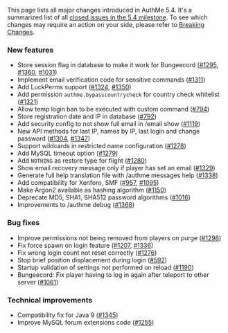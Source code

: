 This page lists all major changes introduced in AuthMe 5.4. It's a summarized list of all 
[closed issues in the 5.4 milestone](https://github.com/AuthMe/AuthMeReloaded/milestone/3?closed=1). To see which 
changes may require an action on your side, please refer to [Breaking Changes](Breaking-Changes).

### New features
- Store session flag in database to make it work for Bungeecord ([#1295](https://github.com/AuthMe/AuthMeReloaded/issues/1295), [#1360](https://github.com/AuthMe/AuthMeReloaded/issues/1360), [#1031](https://github.com/AuthMe/AuthMeReloaded/issues/1031))
- Implement email verification code for sensitive commands ([#1311](https://github.com/AuthMe/AuthMeReloaded/issues/1311))
- Add LuckPerms support ([#1324](https://github.com/AuthMe/AuthMeReloaded/issues/1324), [#1350](https://github.com/AuthMe/AuthMeReloaded/issues/1350))
- Add permission `authme.bypasscountrycheck` for country check whitelist ([#1321](https://github.com/AuthMe/AuthMeReloaded/issues/1321))
- Allow temp login ban to be executed with custom command ([#794](https://github.com/AuthMe/AuthMeReloaded/issues/794))
- Store registration date and IP in database ([#792](https://github.com/AuthMe/AuthMeReloaded/issues/792))
- Add security config to not show full email in /email show ([#1119](https://github.com/AuthMe/AuthMeReloaded/issues/1119))
- New API methods for last IP, names by IP, last login and change password ([#1304](https://github.com/AuthMe/AuthMeReloaded/issues/1304), [#1347](https://github.com/AuthMe/AuthMeReloaded/issues/1347))
- Support wildcards in restricted name configuration ([#1278](https://github.com/AuthMe/AuthMeReloaded/issues/1278))
- Add MySQL timeout option ([#1279](https://github.com/AuthMe/AuthMeReloaded/issues/1279))
- Add `NOTHING` as restore type for flight ([#1280](https://github.com/AuthMe/AuthMeReloaded/issues/1280))
- Show email recovery message only if player has set an email ([#1329](https://github.com/AuthMe/AuthMeReloaded/issues/1329))
- Generate full help translation file with /authme messages help ([#1338](https://github.com/AuthMe/AuthMeReloaded/issues/1338))
- Add compatibility for Xenforo, SMF ([#957](https://github.com/AuthMe/AuthMeReloaded/issues/957), [#1095](https://github.com/AuthMe/AuthMeReloaded/issues/1095))
- Make Argon2 available as hashing algorithm ([#1150](https://github.com/AuthMe/AuthMeReloaded/issues/1150))
- Deprecate MD5, SHA1, SHA512 password algorithms ([#1016](https://github.com/AuthMe/AuthMeReloaded/issues/1016))
- Improvements to /authme debug ([#1368](https://github.com/AuthMe/AuthMeReloaded/issues/1368))

### Bug fixes
- Improve permissions not being removed from players on purge ([#1298](https://github.com/AuthMe/AuthMeReloaded/issues/1298))
- Fix force spawn on login feature ([#1207](https://github.com/AuthMe/AuthMeReloaded/issues/1207), [#1336](https://github.com/AuthMe/AuthMeReloaded/issues/1336))
- Fix wrong login count not reset correctly ([#1276](https://github.com/AuthMe/AuthMeReloaded/issues/1276))
- Stop brief position displacement during login ([#592](https://github.com/AuthMe/AuthMeReloaded/issues/592))
- Startup validation of settings not performed on reload ([#1190](https://github.com/AuthMe/AuthMeReloaded/issues/1190))
- Bungeecord: Fix player having to log in again after teleport to other server ([#1061](https://github.com/AuthMe/AuthMeReloaded/issues/1061))

### Technical improvements
- Compatibility fix for Java 9 ([#1345](https://github.com/AuthMe/AuthMeReloaded/issues/1345))
- Improve MySQL forum extensions code ([#1255](https://github.com/AuthMe/AuthMeReloaded/issues/1255))